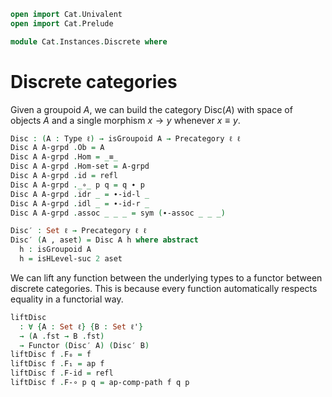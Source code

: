 ```agda
open import Cat.Univalent
open import Cat.Prelude

module Cat.Instances.Discrete where
```

<!--
```agda
private variable
  ℓ ℓ' : Level
  
open Precategory
open Functor
```
-->

# Discrete categories

Given a groupoid $A$, we can build the category $\mathrm{Disc}(A)$ with
space of objects $A$ and a single morphism $x \to y$ whenever $x \equiv
y$.

```agda
Disc : (A : Type ℓ) → isGroupoid A → Precategory ℓ ℓ
Disc A A-grpd .Ob = A
Disc A A-grpd .Hom = _≡_
Disc A A-grpd .Hom-set = A-grpd
Disc A A-grpd .id = refl
Disc A A-grpd ._∘_ p q = q ∙ p
Disc A A-grpd .idr _ = ∙-id-l _
Disc A A-grpd .idl _ = ∙-id-r _
Disc A A-grpd .assoc _ _ _ = sym (∙-assoc _ _ _)

Disc′ : Set ℓ → Precategory ℓ ℓ
Disc′ (A , aset) = Disc A h where abstract
  h : isGroupoid A
  h = isHLevel-suc 2 aset
```

We can lift any function between the underlying types to a functor
between discrete categories. This is because every function
automatically respects equality in a functorial way.

```agda
liftDisc 
  : ∀ {A : Set ℓ} {B : Set ℓ'}
  → (A .fst → B .fst)
  → Functor (Disc′ A) (Disc′ B)
liftDisc f .F₀ = f
liftDisc f .F₁ = ap f
liftDisc f .F-id = refl
liftDisc f .F-∘ p q = ap-comp-path f q p
```

<!--
```agda
Codisc′ : ∀ {ℓ'} → Type ℓ → Precategory ℓ ℓ'
Codisc′ x .Ob = x
Codisc′ x .Hom _ _ = Lift _ ⊤
Codisc′ x .Hom-set _ _ = isProp→isSet (λ _ _ i → lift tt)
Codisc′ x .id = lift tt
Codisc′ x ._∘_ _ _ = lift tt
Codisc′ x .idr _ = refl
Codisc′ x .idl _ = refl
Codisc′ x .assoc _ _ _ = refl
```
-->
